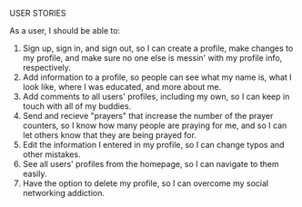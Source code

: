 USER STORIES

As a user, I should be able to:
1. Sign up, sign in, and sign out, so I can create a profile, make changes to my profile, and make sure no one else is messin'
   with my profile info, respectively.
2. Add information to a profile, so people can see what my name is, what I look like, where I was educated, and more about me.
3. Add comments to all users' profiles, including my own, so I can keep in touch with all of my buddies.
4. Send and recieve "prayers" that increase the number of the prayer counters, so I know how many people are praying for me,
   and so I can let others know that they are being prayed for.
5. Edit the information I entered in my profile, so I can change typos and other mistakes.
6. See all users' profiles from the homepage, so I can navigate to them easily.
7. Have the option to delete my profile, so I can overcome my social networking addiction.
